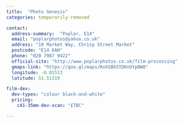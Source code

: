 ```yaml
---
title:  "Photo Genesis"
categories: temporarily-removed

contact:
  address-summary:  "Poplar, E14"
  email: "poplarphotos@yahoo.co.uk"
  address: "19 Market Way, Chrisp Street Market"
  postcode: "E14 6AH"
  phone: "020 7987 9422"
  official-site: "http://www.poplarphotos.co.uk/film-processing"
  gmaps-link: "https://goo.gl/maps/RxhSBk5TDKnUYpBW8"
  longitude: -0.01513
  latitude: 51.51319

film-dev:
  dev-types: "colour black-and-white"  
  pricing:
    c41-35mm-dev-scan: "£TBC"

---
```

